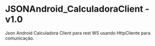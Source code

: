 JSONAndroid_CalculadoraClient - v1.0
=============================

Json Android Calculadora Client para rest WS usando HttpCliente para comunicação.